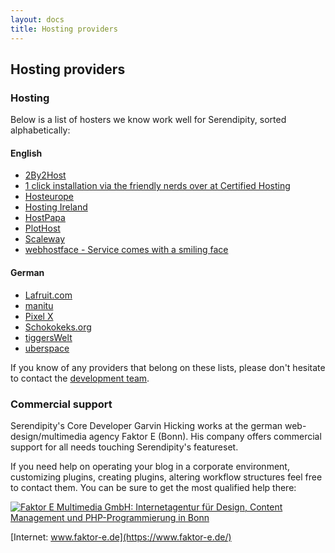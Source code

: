 ```yaml
---
layout: docs
title: Hosting providers
---
```


## Hosting providers

### Hosting

Below is a list of hosters we know work well for Serendipity, sorted
alphabetically:

#### English

* [2By2Host](http://www.2by2host.com/serendipity-hosting.html)
* [1 click installation via the friendly nerds over at Certified Hosting](https://certifiedhosting.com/applications/index.php?act=3)
* [Hosteurope](https://www.hosteurope.de/en/)
* [Hosting Ireland](https://www.hostingireland.ie/serendipity-hosting.php)
* [HostPapa](https://www.hostpapa.ca/serendipity-hosting.html)
* [PlotHost](https://www.plothost.com/apps/serendipity-hosting/)
* [Scaleway](https://www.scaleway.com/imagehub/serendipity/)
* [webhostface - Service comes with a smiling face](https://www.webhostface.com/serendipity-hosting/)

#### German

* [Lafruit.com](https://www.lafruit.com/static/template-webspace_serendipity.htm)
* [manitu](https://www.manitu.de/webhosting/pakete-domains/vergleich/)
* [Pixel X](https://www.pixelx.de/cloud-webhosting.html)
* [Schokokeks.org](https://www.schokokeks.org)
* [tiggersWelt](http://tiggerswelt.net/Hosting/)
* [uberspace](https://uberspace.de)

If you know of any providers that belong on these lists, please don't hesitate to contact the [development team](/team.html).

### Commercial support

Serendipity's Core Developer Garvin Hicking works at the german web-design/multimedia agency Faktor E (Bonn). His company offers commercial support for all needs touching Serendipity's featureset.

If you need help on operating your blog in a corporate environment, customizing plugins, creating plugins, altering workflow structures feel free to contact them. You can be sure to get the most qualified help there:

<a href="https://www.faktor-e.de"><img src="http://www.inpuncto-bonn.de/img_con/logopartner_faktore.gif" alt="Faktor E Multimedia GmbH: Internetagentur für Design, Content Management und PHP-Programmierung in Bonn"></a>

[Internet: www.faktor-e.de](https://www.faktor-e.de/)
